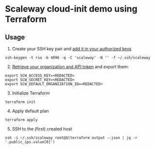 # Scaleway cloud-init demo using Terraform

## Usage

1. Create your SSH key pair and [add it in your authorized keys](https://console.scaleway.com/account/credentials)

```
ssh-keygen -t rsa -b 4096 -q -C 'scaleway' -N '' -f ~/.ssh/scaleway
```

2. [Retrieve your organization and API token](https://console.scaleway.com/account/credentials) and export them:

```
export SCW_ACCESS_KEY=<REDACTED>
export SCW_SECRET_KEY=<REDACTED>
export SCW_DEFAULT_ORGANIZATION_ID=<REDACTED>
```

3. Initialize Terraform
```
terraform init
```

4. Apply default plan
```
terraform apply
```

5. SSH to the (first) created host
```
ssh -i ~/.ssh/scaleway root@$(terraform output --json | jq -r '.public_ips.value[0]')
```
